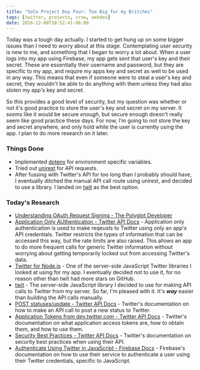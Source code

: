 ```yaml
---
title: "Solo Project Day Four: Too Big for my Britches"
tags: [twitter, projects, crow, webdev]
date: 2016-12-08T18:52:41-06:00
---
```


Today was a tough day actually. I started to get hung up on some bigger issues than I need to worry about at this stage. Contemplating user security is new to me, and something that I began to worry a lot about. When a user logs into my app using Firebase, my app gets sent that user's key and their secret. These are essentially their username and password, but they are specific to my app, and require my apps key and secret as well to be used in any way. This means that even if someone were to steal a user's key and secret, they wouldn't be able to do anything with them unless they had also stolen my app's key and secret.

So this provides a good level of security, but my question was whether or not it's good practice to store the user's key and secret on my server. It *seems* like it would be secure *enough*, but secure enough doesn't really seem like good practice these days. For now, I'm going to not store the key and secret anywhere, and only hold while the user is currently using the app. I plan to do more research on it later.

### Things Done

- Implemented [dotenv](https://github.com/motdotla/dotenv) for environment specific variables.
- Tried out [unirest](http://unirest.io) for API requests.
- After fussing with Twitter's API for too long than I probably should have, I eventually ditched the manual API call route using unirest, and decided to use a library. I landed on [twit](https://github.com/ttezel/twit) as the best option.

### Today's Research

- [Understanding OAuth Request Signing - The Polyglot Developer](https://www.thepolyglotdeveloper.com/2014/11/understanding-request-signing-oauth-1-0a-providers/)
- [Application Only AUthentication - Twitter API Docs](https://dev.twitter.com/oauth/application-only) - Application only authentication is used to make reqeusts to Twitter using only an app's API credentials. Twitter restricts the types of information that can be accessed this way, but the rate limits are also raised. This allows an app to do more frequent calls for generic Twitter information without worrying about getting temporarily locked out from accessing Twitter's data.
- [Twitter for Node.js](https://github.com/desmondmorris/node-twitter) - One of the server-side JavaScript Twitter libraries I looked at using for my app. I eventually decided not to use it, for no reason other than twit had more stars on GitHub.
- [twit](https://github.com/ttezel/twit) - The server-side JavaScript library I decided to use for making API calls to Twitter from my server. So far, I'm pleased with it. It's ***way*** easier than building the API calls manually.
- [POST statuses/update - Twitter API Docs](https://dev.twitter.com/rest/reference/post/statuses/update) - Twitter's documentation on how to make an API call to post a new status to Twitter.
- [Application Tokens from dev.twitter.com - Twitter API Docs](https://dev.twitter.com/oauth/overview/application-owner-access-tokens) - Twitter's documentation on what application access tokens are, how to obtain them, and how to use them.
- [Security Best Practices - Twitter API Docs](https://dev.twitter.com/basics/security-best-practices) - Twitter's documentation on security best practices when using their API.
- [Authenticate Using Twitter in JavaScript - Firebase Docs](https://firebase.google.com/docs/auth/web/twitter-login) - Firebase's documentation on how to use their service to authenticate a user using their Twitter credentials, specific to JavaScript.

